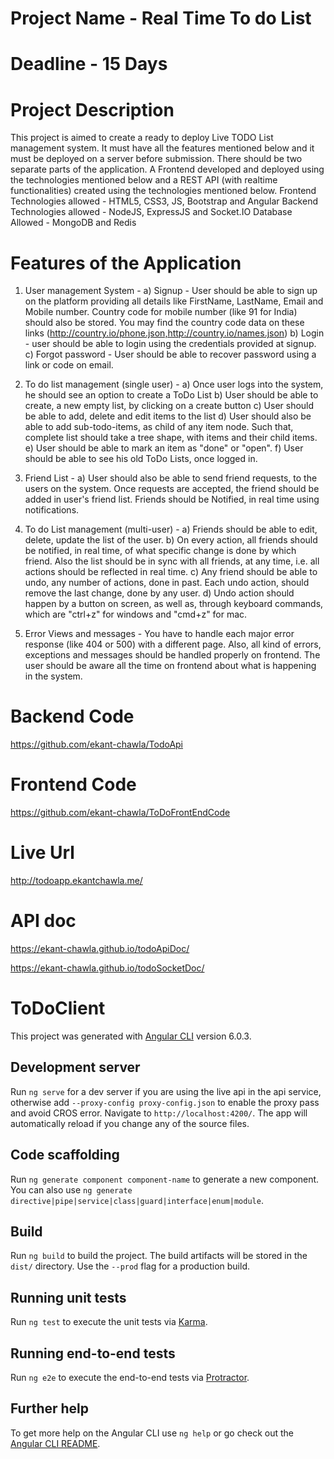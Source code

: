 # Project Name - Real Time To do List
# Deadline - 15 Days
# Project Description
This project is aimed to create a ready to deploy Live TODO List management system.
It must have all the features mentioned below and it must be deployed on a server
before submission. There should be two separate parts of the application. A Frontend
developed and deployed using the technologies mentioned below and a REST API (with
realtime functionalities) created using the technologies mentioned below.
Frontend Technologies allowed - HTML5, CSS3, JS, Bootstrap and Angular
Backend Technologies allowed - NodeJS, ExpressJS and Socket.IO
Database Allowed - MongoDB and Redis

# Features of the Application
1) User management System -
a) Signup - User should be able to sign up on the platform providing all
details like FirstName, LastName, Email and Mobile number. Country
code for mobile number (like 91 for India) should also be stored. You may
find the country code data on these links
(http://country.io/phone.json,http://country.io/names.json)
b) Login - user should be able to login using the credentials provided at
signup.
c) Forgot password - User should be able to recover password using a link or
code on email. 

2) To do list management (single user) -
a) Once user logs into the system, he should see an option to create a ToDo
List
b) User should be able to create, a new empty list, by clicking on a create
button
c) User should be able to add, delete and edit items to the list
d) User should also be able to add sub-todo-items, as child of any item node.
Such that, complete list should take a tree shape, with items and their
child items.
e) User should be able to mark an item as "done" or "open".
f) User should be able to see his old ToDo Lists, once logged in.
3) Friend List -
a) User should also be able to send friend requests, to the users on the
system. Once requests are accepted, the friend should be added in user's
friend list. Friends should be Notified, in real time using notifications.

4) To do List management (multi-user) -
a) Friends should be able to edit, delete, update the list of the user.
b) On every action, all friends should be notified, in real time, of what specific
change is done by which friend. Also the list should be in sync with all
friends, at any time, i.e. all actions should be reflected in real time.
c) Any friend should be able to undo, any number of actions, done in past.
Each undo action, should remove the last change, done by any user.
d) Undo action should happen by a button on screen, as well as, through
keyboard commands, which are "ctrl+z" for windows and "cmd+z" for mac.

5) Error Views and messages - You have to handle each major error response
(like 404 or 500) with a different page. Also, all kind of errors, exceptions and
messages should be handled properly on frontend. The user should be aware all
the time on frontend about what is happening in the system.



# Backend Code
https://github.com/ekant-chawla/TodoApi

# Frontend Code
https://github.com/ekant-chawla/ToDoFrontEndCode

# Live Url
http://todoapp.ekantchawla.me/

# API doc
https://ekant-chawla.github.io/todoApiDoc/

https://ekant-chawla.github.io/todoSocketDoc/


# ToDoClient 

This project was generated with [Angular CLI](https://github.com/angular/angular-cli) version 6.0.3.

## Development server

Run `ng serve` for a dev server if you are using the live api in the api service, otherwise add `--proxy-config proxy-config.json` to enable the proxy pass and avoid CROS error. Navigate to `http://localhost:4200/`. The app will automatically reload if you change any of the source files.

## Code scaffolding

Run `ng generate component component-name` to generate a new component. You can also use `ng generate directive|pipe|service|class|guard|interface|enum|module`.

## Build

Run `ng build` to build the project. The build artifacts will be stored in the `dist/` directory. Use the `--prod` flag for a production build.

## Running unit tests

Run `ng test` to execute the unit tests via [Karma](https://karma-runner.github.io).

## Running end-to-end tests

Run `ng e2e` to execute the end-to-end tests via [Protractor](http://www.protractortest.org/).

## Further help

To get more help on the Angular CLI use `ng help` or go check out the [Angular CLI README](https://github.com/angular/angular-cli/blob/master/README.md).
